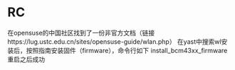 # RC
在opensuse的中国社区找到了一份非官方文档（链接https://lug.ustc.edu.cn/sites/opensuse-guide/wlan.php）
在yast中搜索wl安装后，按照指南安装固件（firmware），命令行如下
                         install_bcm43xx_firmware
重启之后成功
